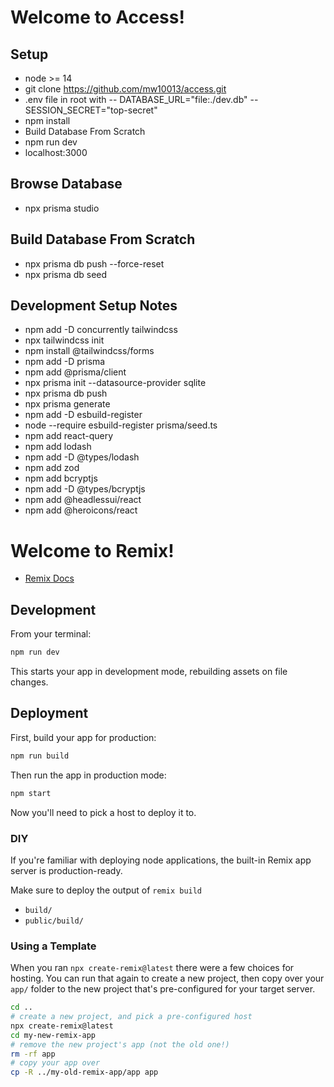 # Welcome to Access!

## Setup

- node >= 14
- git clone https://github.com/mw10013/access.git
- .env file in root with
  -- DATABASE_URL="file:./dev.db"
  -- SESSION_SECRET="top-secret"
- npm install
- Build Database From Scratch
- npm run dev
- localhost:3000

## Browse Database

- npx prisma studio

## Build Database From Scratch

- npx prisma db push --force-reset
- npx prisma db seed

## Development Setup Notes

- npm add -D concurrently tailwindcss
- npx tailwindcss init
- npm install @tailwindcss/forms
- npm add -D prisma
- npm add @prisma/client
- npx prisma init --datasource-provider sqlite
- npx prisma db push
- npx prisma generate
- npm add -D esbuild-register
- node --require esbuild-register prisma/seed.ts
- npm add react-query
- npm add lodash
- npm add -D @types/lodash
- npm add zod
- npm add bcryptjs
- npm add -D @types/bcryptjs
- npm add @headlessui/react
- npm add @heroicons/react

# Welcome to Remix!

- [Remix Docs](https://remix.run/docs)

## Development

From your terminal:

```sh
npm run dev
```

This starts your app in development mode, rebuilding assets on file changes.

## Deployment

First, build your app for production:

```sh
npm run build
```

Then run the app in production mode:

```sh
npm start
```

Now you'll need to pick a host to deploy it to.

### DIY

If you're familiar with deploying node applications, the built-in Remix app server is production-ready.

Make sure to deploy the output of `remix build`

- `build/`
- `public/build/`

### Using a Template

When you ran `npx create-remix@latest` there were a few choices for hosting. You can run that again to create a new project, then copy over your `app/` folder to the new project that's pre-configured for your target server.

```sh
cd ..
# create a new project, and pick a pre-configured host
npx create-remix@latest
cd my-new-remix-app
# remove the new project's app (not the old one!)
rm -rf app
# copy your app over
cp -R ../my-old-remix-app/app app
```
